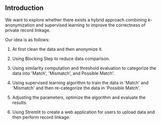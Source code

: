 ## Introduction

We want to explore whether there exists a hybrid approach combining k-anonymization and supervised learning to improve the correctness of private record linkage.

Our idea is as follows:

1. At first clean the data and then anonymize it.

2. Using Blocking Step to reduce data comparison.

3. Using similarity computation and threshold evaluation to categorize the data into 'Match', 'Mismatch', and Possible Match'.

4. Using supervised learning algorithm to train the data in 'Match' and 'Mismatch' and then re-categorize the data in 'Possible Match'.

5. Adjusting the parameters, optimize the algorithm and evaluate the results.

6. Using Stremlit to create a web application for users to upload data and then perform record linkage.

